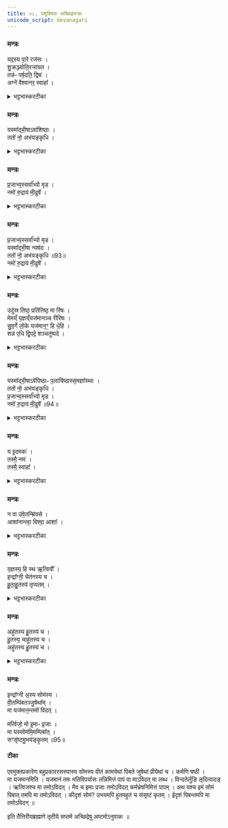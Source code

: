 ```yaml
---
title: ०८, पशुविषया अच्छिद्रमन्त्राः
unicode_script: devanagari
---
```



### मन्त्रः
यद॒स्य पा॒रे रज॑सः ।  
शु॒क्रञ्ज्योति॒रजा॑यत ।  
तन्न॑ᳶ पर्ष॒दति॒ द्विषः॑ ।  
अग्ने॑ वैश्वानर॒ स्वाहा᳚ ।  
<details><summary>भट्टभास्करटीका</summary>

1पशोरुपाकृतस्य वाशनादिषु होमः । तत्र सर्वस्यादौ - यदस्य पारे इति ॥ ततः 'यस्माद्भीषा' इत्यादयो नैमित्तिकविशेषाः मध्ये भवन्ति । ततः 'य इदमकः' इति सर्वत्रान्ते भवति । तत्र प्रथमास्तिस्रोऽनुष्टुभः । 'उदस्र' इति त्रिष्टुप् । ततः 'यस्मात्' इत पङ्क्तिः चतुष्पदा । प्रथमः पादो विवृद्धः । वेपनपलायनसंज्ञानेषु तिस्रोऽनुष्टुभ एके । 'य इदमकः' इति प्रथमं यजुरेके । तत्र 'यदस्य पार' इति व्याख्याता 'समितम्' इत्यत्र ॥  
</details>

### मन्त्रः

यस्मा᳚द्भी॒षाऽवा॑शिष्ठाः ।  
ततो॑ नो॒ अभ॑यङ्कृधि ।  
<details><summary>भट्टभास्करटीका</summary>

2यस्मादित्यादिः वाशने शब्दने होमः ॥ हे पशो! यस्मात् दुःखात् कारणात् त्वं भीषा भीत्या इत्थम्भूतस्सन् अवाशिष्ठाः वाशितमकृथाः । वाशृ शब्दे, दैवादिकः लुङ्यडागमः । तस्माद्धेतोः अस्माकं अभयं कृधि भयं माकृथा इति यावत् । यद्बा - भयहेतोः मरणाद्भीतः त्वं अवाशिष्ठाः, तत एव मरणादस्माकं यथा भयं न भवति तथा कुरु ।  
</details>

### मन्त्रः
प्र॒जाभ्य॒स्सर्वा᳚भ्यो मृड ।  
नमो॑ रु॒द्राय॑ मी॒ढुषे᳚ ।  
<details><summary>भट्टभास्करटीका</summary>

किञ्च - प्रजाभ्यः सर्वाभ्योऽपि स्वस्यै परस्यै च मृड सुखय । कर्मणसंप्रदानत्वाच्चतुर्थी । रुद्राय च युष्माकं स्वामिने मीढुषे सेक्त्रे युष्मान् उत्पादितवते नमः स प्रसन्नो भवत्विति । 'मीढ्वान्' इति मिहेर्निपात्यते ॥  
</details>

### मन्त्रः
प्र॒जाभ्य॒स्सर्वा᳚भ्यो मृड ।  
यस्मा᳚द्भी॒षा न्यष॑दः ।  
ततो॑ नो॒ अभ॑यङ्कृधि ॥93॥  
नमो॑ रु॒द्राय॑ मी॒ढुषे᳚ ।  


<details><summary>भट्टभास्करटीका</summary>

3अथ यस्मादिति निषदने शयने ॥ न्यषदः निषण्णवानसि । ऌदित्वादङ् । समानमन्यत् ॥  
- किञ्च - प्रजाभ्यः सर्वाभ्योऽपि स्वस्यै परस्यै च मृड सुखय । कर्मणसंप्रदानत्वाच्चतुर्थी ।  
-  तस्माद्धेतोः अस्माकं अभयं कृधि भयं माकृथा इति यावत् । यद्बा - भयहेतोः मरणाद्भीतः त्वं अवाशिष्ठाः, तत एव मरणादस्माकं यथा भयं न भवति तथा   कुरु ।  
-  रुद्राय च युष्माकं स्वामिने मीढुषे सेक्त्रे युष्मान् उत्पादितवते नमः स प्रसन्नो भवत्विति । 'मीढ्वान्' इति मिहेर्निपात्यते ॥  
</details>

### मन्त्रः
उदु॑स्र तिष्ठ॒ प्रति॑तिष्ठ॒ मा रि॑षः ।  
मेमय्ँ य॒ज्ञय्ँयज॑मानञ्च रीरिषः ।  
सु॒व॒र्गे लो॒के यज॑मान॒ꣳ॒ हि धे॒हि ।  
शन्न॑ एधि द्वि॒पदे॒ शञ्चतु॑ष्पदे ।  
<details><summary>भट्टभास्करटीका</summary>

4उदुस्रेति निपातने मैत्रावरुणेनोत्थापयति ॥ हे उस्र! गौः उत्तिष्ठ सर्वपशूपलक्षणं उस्रग्रहणम् । प्रतितिष्ठ प्रतिष्ठितो भव मा रिषः मा नशः । इमं च यज्ञं मा रीरिषः मा नीनशः । त्वय्यनुत्थिते हि वैगुण्यात् सर्वं नष्टं स्यात्, तस्मात् शीघ्रमुत्थाय त्वं सम्यक् यागनिर्वृत्त्या सुवर्गे लोके यजमानं धेहि स्थापय । अस्माकं च द्विपदे चतुष्पदे च शं सुखहेतुः एधि भव ॥  
</details>

### मन्त्रः
यस्मा᳚द्भी॒षाऽवे॑पिष्ठाᳶ प॒लायि॑ष्ठास्स॒मज्ञा᳚स्थाः ।  
ततो॑ नो॒ अभ॑यङ्कृधि ।  
प्र॒जाभ्य॒स्सर्वा᳚भ्यो मृड ।  
नमो॑ रु॒द्राय॑ मी॒ढुषे᳚ ॥94॥  

<details><summary>भट्टभास्करटीका</summary>

5यस्मादिति समानं पूर्वेण ॥ अवेपिष्ठाः अकम्पिष्ठाः पलायिष्ठाः संज्ञपनस्थानादपागमः । समज्ञास्थाः अकामतः संज्ञप्तोऽभूः संज्ञपनमन्तरेण भीत्यैवामृथा इति यावत् । अन्तर्भावितण्यर्थात् जानातेः लुङि कर्मण्यात्मनेपदम् । यद्वा - संज्ञानं उत्कण्ठा । 'संप्रतिभ्याम्' इति व्यत्ययेन आध्यानेऽप्यात्मनेपदम् । दुःखातिशयेन मात्राद्युत्कण्ठापरीतोऽभूः । समानमन्यत् ॥  
-  तस्माद्धेतोः अस्माकं अभयं कृधि भयं माकृथा इति यावत् । यद्बा - भयहेतोः मरणाद्भीतः त्वं अवाशिष्ठाः, तत एव मरणादस्माकं यथा भयं न भवति तथा   कुरु ।  
- किञ्च - प्रजाभ्यः सर्वाभ्योऽपि स्वस्यै परस्यै च मृड सुखय । कर्मणसंप्रदानत्वाच्चतुर्थी ।  
-  रुद्राय च युष्माकं स्वामिने मीढुषे सेक्त्रे युष्मान् उत्पादितवते नमः स प्रसन्नो भवत्विति । 'मीढ्वान्' इति मिहेर्निपात्यते ॥  
</details>

### मन्त्रः
य इ॒दमकः॑ ।  
तस्मै॒ नमः॑ ।  
तस्मै॒ स्वाहा᳚ ।  
<details><summary>भट्टभास्करटीका</summary>

6य इदमिति ॥ इदं वाशितादिकं यः अकः अकार्षीत् अचीकरत् तस्मै देवाय नमः पशूनां स्वामिने स्वाहुतं चेदमस्तु तस्मै देवाय ॥  
</details>

### मन्त्रः
न वा उ॑वे॒तन्म्रि॑यसे ।  
आशा॑नान्त्वा॒ विश्वा॒ आशाः᳚ ।  
<details><summary>भट्टभास्करटीका</summary>

7अथ मृतं पशुं अप्सु अभ्यवहरति - न वा उवेतदिति तिसृभिः ॥ 'ये वाजिनम्' इत्यत्र प्रथमा त्रिष्टुप् व्यख्याता । अस्याः प्रतीकग्रहणम् । 'आशानां त्वाशापालेभ्यः' 'विश्वा आशा मधुना' इति चानुष्टुप्त्रिष्टुभौ 'पुनर्यः' इत्यत्र व्याख्याते । प्रतीकग्रहणमत्रानयोः ॥  

- न वा उ॑ वे॒तन्म्रि॑यसे॒ न रि॑ष्यसि दे॒वाꣳ इदे॑षि प॒थिभि॑स्सु॒गेभिः॑ ।  
हरी॑ ते॒ युञ्जा॒ पृष॑ती अभूता॒मुपा᳚स्थाद्वा॒जी धु॒रि रास॑भस्य ।  
  -  टीका अथ दशमी (मृच) माह– न वा उवेतदिति।   शास्त्रानभिज्ञानां लौकिकानां दृष्ट्या त्वमेतत्प्रत्यक्ष मेव म्नियसे शमितृभिर्हिस्यसे च ।   शास्त्रादृष्ट्या तु त्वं न वा उवेतन्म्नियस एत २२२३ न्मरणमेव न भवति, न च रिष्यसि नापि शमितृभिर्हिस्यसे, किंतु सुगेभिः पथिमिः सुगममार्गैर्देवानिदेषि देवानेव प्राप्नोषि ।   तत्र देवेषु मध्य इन्द्रत्वं प्राप्तस्य ते हरी हरिनामकावश्वौ रथे युक्तावभूतां सर्वथा भविष्यतः।   * एवं तथा मरुद्रूपं प्राप्तस्य ते पृषती चित्रवर्णे अश्वस्त्रियौ युञ्जावभूतां रथे युक्तौ भविष्यतः।   इदानीं रासभस्य धुरि वर्तमानस्व गर्दभवद्भारवाहिनस्तव वाज्युपास्थात्त्वां वोढुं कश्चित्प्रौढोऽश्वः प्राप्तो भविष्यति ।


-  मन्त्रः - आशा॑नान्त्वाऽऽशापा॒लेभ्यः॑ ।   
च॒तुर्भ्यो॑ अ॒मृते᳚भ्यः ।   
इ॒दम्भू॒तस्याध्य॑ख्षेभ्यः ।   
वि॒धेम॑ ह॒विषा॑ व॒यम् ।

  -  टीका चतुर्धा करणे - आशानां त्वेत्यनुष्टुप् ॥ आशानां दिशां सम्बन्धिभ्यः आशापालेभ्यः दिशां नित्यपालकेभ्यः । 'झत्युपोत्तमम्' इति उपोत्तमस्य उदात्तत्वम् । अमृतेभ्यः अमरणेभ्यश्च इन्द्रयमवरुणकुबेरेभ्यः भूतस्य भुवनजातस्य सर्वस्य अध्यक्षेभ्यः स्वामिभ्यः तदर्थमिद्धये व्यापृतेभ्यः वयं हविषा अनेन इदं विधेम परिचरेम । तेषामेवेदं परिचरणं यदनेन ऋत्विजः परिचर्यन्त इति भावः । विध विधाने ॥

  - टीका   8अथाष्टमीमाह - हे पशो! त्वां आशानां दिशां मध्ये आशापालेभ्यो विशिष्टानां दिशां पालेभ्यः चतुर्भ्य इन्द्रयमवरुणसोमेभ्योऽमृतेभ्यो देवेभ्यः समर्पयामीति शेषः ॥ भूतस्य अस्मिन्कर्मणि प्राप्तस्य पशोरध्यक्षेभ्यः स्वामिभ्यो देवेभ्यो वयं हविषेदं विधेम शीघ्रमेव परिचरेम ॥॥


-  मन्त्रः - विश्वा॒ आशा॒ मधु॑ना॒ सꣳ सृ॑जामि ।  
अ॒न॒मी॒वा आप॒ ओष॑धयो भवन्तु ।   
अ॒यय्ँ यज॑मानो॒ मृधो॒ व्य॑स्यताम् ॥10॥  
अगृ॑भीताᳶ प॒शव॑स्सन्तु॒ सर्वे᳚ ।

  -  टीका  9अथ नवमीमाह - विश्वा आशाः सर्वा दिशाऽहं मधुना मधुरेण वृष्ट्युदकेन संसृजामि संयोजयामि ॥ तेन आप ओषधयश्चानमीवा रोगरहिता भवन्तु ॥ अयं च यजमानो मृधः शत्रून् व्यस्यतां निरस्यतु ॥ सर्वे पशवः अगृभीता व्याघ्रतस्करादिभिरस्वीकृताः सन्तु ॥ इदं मन्त्रद्वयं पशौ संज्ञप्यमाने यजमानेन जप्यम् ॥ तथा दिवश्श्येनीसंज्ञिकास्विष्टिषु 'अशायै चरुम्' इत्यस्य याज्यानुवाक्ये ॥ तथा च तयोः प्रतकिद्वयमाम्नातम् - 'आशानां त्वा विश्वा आशाः' इति ॥
</details>

### मन्त्रः
य॒ज्ञस्य॒ हि स्थ ऋ॒त्वियौ᳚ ।  
इन्द्रा᳚ग्नी॒ चेत॑नस्य च ।  
हु॒ता॒हु॒तस्य॑ तृप्यतम् ।  
<details><summary>भट्टभास्करटीका</summary>

8हुताहुतयोर्मिश्रणे - यज्ञस्य हि इत्याद्याः तिस्रोऽनुष्टुभः । तृतीयया तस्य भक्षणम् । हे इन्द्राग्नी! युवां हि यज्ञस्य ऋत्वियौ प्राप्तकालौ स्थः । अस्मिन्काले युवां स्वामिनौ इति यावत् । चेतनस्य सर्वस्य च स्वामिनौ स्थः । हि यस्मादेवं तस्मात् हुताहुतस्य मिश्रितस्य संयुक्तस्य तृप्यतम् । सुहितार्थयोगे षष्ठीसमासप्रतिषेधेन षष्ठी ज्ञापिता । मिश्रितपानेन तृप्तौ भवतं मिश्रितरसानुभवेन ।  
</details>

### मन्त्रः
अहु॑तस्य हु॒तस्य॑ च ।  
हु॒तस्य॒ चाहु॑तस्य च ।  
अहु॑तस्य हु॒तस्य॑ च ।  
<details><summary>भट्टभास्करटीका</summary>

अथाहुतस्य तृप्यतं, हुतस्य च
अवयवरसास्वादनेन च तृप्यतमित्यथः ।  
किञ्च - हुतस्य सम्बन्धिनः अहुतस्य हुतसंसर्गेणाहुतावयवस्य यो रसविशेषः तस्य च तृप्यतम् । अहुतस्य च संबन्धिनो हुतस्य अहुतसंसर्गेण हुतावयवस्य यो रसविशेषः तस्य च तृप्यतम् ।  
</details>

### मन्त्रः
इन्द्रा᳚ग्नी अ॒स्य सोम॑स्य ।  
वी॒तम्पि॑बतञ्जु॒षेथा᳚म् ।  
मा यज॑मान॒न्तमो॑ विदत् ।  

मर्त्विजो॒ मो इ॒माᳶ प्र॒जाः ।  
मा यस्सोम॑मि॒मम्पिबा᳚त् ।  
सꣳसृ॑ष्टमु॒भय॑ङ्कृ॒तम् ॥95॥  
#### टीका
एवमुक्तप्रकारेण बहुप्रकाररसस्यास्य सोमस्य वीतं कामयेथां पिबते जुषेथां प्रीयेथां च । कर्मणि षष्ठी ।  
मा यजमानमिति । यजमानं तमः मतिविपर्यासः तन्निमित्तं पापं वा माऽविदत् मा लब्ध । विन्दतेर्लुङि ऌदित्वादङ् । ऋत्विजश्च मा तमोऽविदत् । मैव च इमाः प्रजाः तमोऽविदत् कर्मभ्रेषनिमित्तं पापम् । अथ यश्च इमं सोमं पिबात् तमपि मा तमोऽविदत् । कीदृशं सोमं? उभयमपि हुतमहुतं च संसृष्टं कृतम् । ईदृशं पिबन्तमपि मा तमोऽविदन् ॥  


इति तैत्तिरीयब्राह्मणे तृतीये सप्तमे अच्छिद्रेषु अष्टमोऽनुवाकः ॥  
